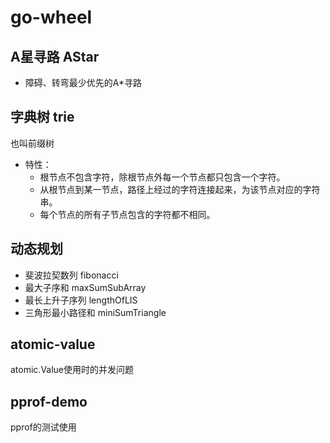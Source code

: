 # go-wheel

## A星寻路 AStar
- 障碍、转弯最少优先的A*寻路

## 字典树 trie
也叫前缀树
- 特性：
    - 根节点不包含字符，除根节点外每一个节点都只包含一个字符。
    - 从根节点到某一节点，路径上经过的字符连接起来，为该节点对应的字符串。
    - 每个节点的所有子节点包含的字符都不相同。
    
## 动态规划 
- 斐波拉契数列 fibonacci
- 最大子序和 maxSumSubArray
- 最长上升子序列 lengthOfLIS
- 三角形最小路径和 miniSumTriangle

## atomic-value
atomic.Value使用时的并发问题

## pprof-demo
pprof的测试使用